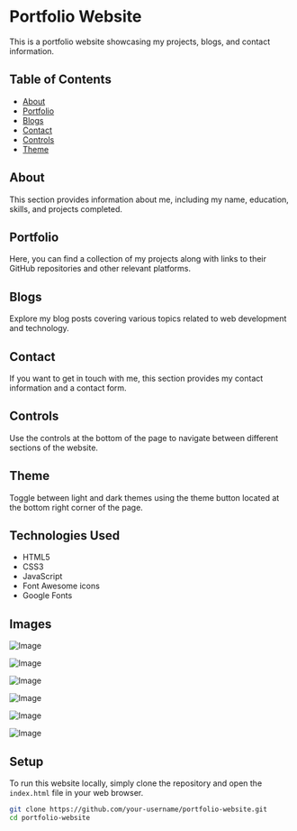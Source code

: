 
# Portfolio Website

This is a portfolio website showcasing my projects, blogs, and contact information.

## Table of Contents

- [About](#about)
- [Portfolio](#portfolio)
- [Blogs](#blogs)
- [Contact](#contact)
- [Controls](#controls)
- [Theme](#theme)

## About

This section provides information about me, including my name, education, skills, and projects completed.

## Portfolio

Here, you can find a collection of my projects along with links to their GitHub repositories and other relevant platforms.

## Blogs

Explore my blog posts covering various topics related to web development and technology.

## Contact

If you want to get in touch with me, this section provides my contact information and a contact form.

## Controls

Use the controls at the bottom of the page to navigate between different sections of the website.

## Theme

Toggle between light and dark themes using the theme button located at the bottom right corner of the page.

## Technologies Used

- HTML5
- CSS3
- JavaScript
- Font Awesome icons
- Google Fonts

## Images

![Image](https://github.com/user-attachments/assets/24b9f091-4068-4b88-a1ee-4ada52aaaf19)


![Image](https://github.com/user-attachments/assets/82fda454-3626-4e55-8325-cbf757e1058d)


![Image](https://github.com/user-attachments/assets/f293285d-6734-45fb-b69e-3f651014d6b2)


![Image](https://github.com/user-attachments/assets/ff902017-cb8e-4335-8f8f-5f32f618c64b)


![Image](https://github.com/user-attachments/assets/80099a51-b9e3-4a5f-a52a-dab6ae53d10e)


![Image](https://github.com/user-attachments/assets/4baaeb66-9c51-4327-bea2-146f7a5fc8c0)

## Setup

To run this website locally, simply clone the repository and open the `index.html` file in your web browser.

```bash
git clone https://github.com/your-username/portfolio-website.git
cd portfolio-website


